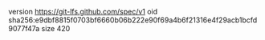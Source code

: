 version https://git-lfs.github.com/spec/v1
oid sha256:e9dbf8815f0703bf6660b06b222e90f69a4b6f21316e4f29acb1bcfd9077f47a
size 420
